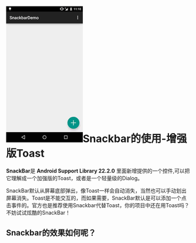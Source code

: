 # ![](assets/snakbar.gif)Snackbar的使用-增强版Toast

**SnackBar**是 **Android Support Library 22.2.0** 里面新增提供的一个控件,可以把它理解成一个加强版的Toast，或者是一个轻量级的Dialog。

SnackBar默认从屏幕底部弹出，像Toast一样会自动消失，当然也可以手动划出屏幕消失。Toast是不能交互的，而如果需要，SnackBar默认是可以添加一个点击事件的。官方也是推荐使用Snackbar代替Toast，你的项目中还在用Toast吗？不妨试试炫酷的SnackBar！

## Snackbar的效果如何呢？



